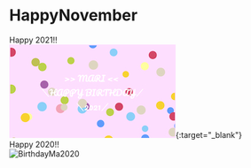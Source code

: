 # HappyNovember
Happy 2021!!<br>
[![2021MaCard](/img/card211111.jpg)](luckyearth.github.io/happynovember/){:target="_blank"}<br>
Happy 2020!!<br>
![BirthdayMa2020](https://user-images.githubusercontent.com/92205362/141181090-25dfe545-13c5-4579-8cc2-c2dd5df2d696.gif)
